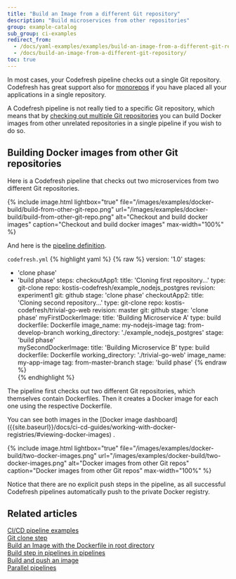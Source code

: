 ```yaml
---
title: "Build an Image from a different Git repository"
description: "Build microservices from other repositories"
group: example-catalog
sub_group: ci-examples
redirect_from:
  - /docs/yaml-examples/examples/build-an-image-from-a-different-git-repository/
  - /docs/build-an-image-from-a-different-git-repository/
toc: true
---
```


In most cases, your Codefresh pipeline checks out a single Git repository. Codefresh has great support also for [monorepos]({{site.baseurl}}/docs/pipelines/triggers/git-triggers/#using-the-modified-files-field-to-constrain-triggers-to-specific-folderfiles) if you have placed all your applications in a single repository.

A Codefresh pipeline is not really tied to a specific Git repository, which means that by [checking out multiple Git repositories]({{site.baseurl}}/docs/example-catalog/ci-examples/git-checkout/#cloning-multiple-repositories) you can build Docker images from other unrelated repositories in a single pipeline if you wish to do so.

## Building Docker images from other Git repositories


Here is a Codefresh pipeline that checks out two microservices from two different Git repositories.

{% include image.html 
lightbox="true" 
file="/images/examples/docker-build/build-from-other-git-repo.png" 
url="/images/examples/docker-build/build-from-other-git-repo.png" 
alt="Checkout and build docker images"
caption="Checkout and build docker images"
max-width="100%" 
%}

And here is the [pipeline definition]({{site.baseurl}}/docs/pipelines/what-is-the-codefresh-yaml/).

 `codefresh.yml`
{% highlight yaml %}
{% raw %}
version: '1.0'
stages:
  - 'clone phase'
  - 'build phase'
steps:
  checkoutApp1:
    title: 'Cloning first repository...'
    type: git-clone
    repo: kostis-codefresh/example_nodejs_postgres
    revision: experiment1
    git: github
    stage: 'clone phase'
  checkoutApp2:
    title: 'Cloning second repository...'
    type: git-clone
    repo: kostis-codefresh/trivial-go-web
    revision: master
    git: github
    stage: 'clone phase'
  myFirstDockerImage:
    title: 'Building Microservice A'
    type: build
    dockerfile: Dockerfile
    image_name: my-nodejs-image
    tag: from-develop-branch
    working_directory: './example_nodejs_postgres'
    stage: 'build phase'   
  mySecondDockerImage:
    title: 'Building Microservice B'
    type: build
    dockerfile: Dockerfile
    working_directory: './trivial-go-web'
    image_name: my-app-image
    tag: from-master-branch
    stage: 'build phase'
{% endraw %}      
{% endhighlight %}

The pipeline first checks out two different Git repositories, which themselves contain Dockerfiles. Then it creates a Docker image for each one using the respective Dockerfile.

<!--check if this topic exists-->You can see both images in the [Docker image dashboard]({{site.baseurl}}/docs/ci-cd-guides/working-with-docker-registries/#viewing-docker-images) .

{% include image.html 
lightbox="true" 
file="/images/examples/docker-build/two-docker-images.png" 
url="/images/examples/docker-build/two-docker-images.png" 
alt="Docker images from other Git repos"
caption="Docker images from other Git repos"
max-width="100%" 
%}


Notice that there are no explicit push steps in the pipeline, as all successful Codefresh pipelines automatically push to the private Docker registry.


## Related articles
[CI/CD pipeline examples]({{site.baseurl}}/docs/example-catalog/examples/#ci-examples)  
[Git clone step]({{site.baseurl}}/docs/pipelines/steps/git-clone/)  
[Build an Image with the Dockerfile in root directory]({{site.baseurl}}/docs/example-catalog/ci-examples/build-an-image-with-the-dockerfile-in-root-directory/)  
[Build step in pipelines in pipelines]({{site.baseurl}}/docs/pipelines/steps/build/)  
[Build and push an image]({{site.baseurl}}/docs/example-catalog/ci-examples/build-and-push-an-image/)  
[Parallel pipelines]({{site.baseurl}}/docs/pipelines/advanced-workflows/)  
